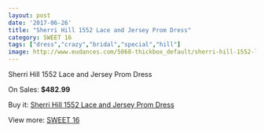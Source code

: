 ```yaml
---
layout: post
date: '2017-06-26'
title: "Sherri Hill 1552 Lace and Jersey Prom Dress"
category: SWEET 16
tags: ["dress","crazy","bridal","special","hill"]
image: http://www.eudances.com/5068-thickbox_default/sherri-hill-1552-lace-and-jersey-prom-dress.jpg
---
```

Sherri Hill 1552 Lace and Jersey Prom Dress

On Sales: **$482.99**
<a href="https://www.eudances.com/en/sweet-16/1714-sherri-hill-1552-lace-and-jersey-prom-dress.html"><amp-img layout="responsive" width="600" height="600" src="//www.eudances.com/5068-thickbox_default/sherri-hill-1552-lace-and-jersey-prom-dress.jpg" alt="Sherri Hill 1552 Lace and Jersey Prom Dress 0" /></a>
<a href="https://www.eudances.com/en/sweet-16/1714-sherri-hill-1552-lace-and-jersey-prom-dress.html"><amp-img layout="responsive" width="600" height="600" src="//www.eudances.com/5070-thickbox_default/sherri-hill-1552-lace-and-jersey-prom-dress.jpg" alt="Sherri Hill 1552 Lace and Jersey Prom Dress 1" /></a>
<a href="https://www.eudances.com/en/sweet-16/1714-sherri-hill-1552-lace-and-jersey-prom-dress.html"><amp-img layout="responsive" width="600" height="600" src="//www.eudances.com/5069-thickbox_default/sherri-hill-1552-lace-and-jersey-prom-dress.jpg" alt="Sherri Hill 1552 Lace and Jersey Prom Dress 2" /></a>

Buy it: [Sherri Hill 1552 Lace and Jersey Prom Dress](https://www.eudances.com/en/sweet-16/1714-sherri-hill-1552-lace-and-jersey-prom-dress.html "Sherri Hill 1552 Lace and Jersey Prom Dress")

View more: [SWEET 16](https://www.eudances.com/en/18-sweet-16 "SWEET 16")